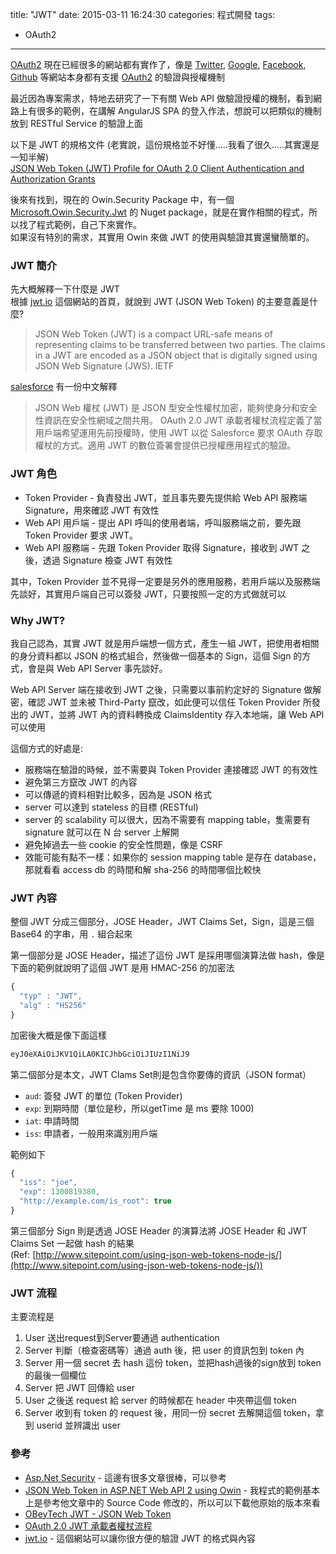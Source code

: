 title: "JWT"
date: 2015-03-11 16:24:30
categories: 程式開發
tags: 
- OAuth2
---

[OAuth2](http://oauth.net/2/) 現在已經很多的網站都有實作了，像是 [Twitter](https://twitter.com), [Google](https://www.google.com), [Facebook](https://www.facebook.com), [Github](https://github.com) 等網站本身都有支援 [OAuth2](http://oauth.net/2/) 的驗證與授權機制  

最近因為專案需求，特地去研究了一下有關 Web API 做驗證授權的機制，看到網路上有很多的範例，在講解 AngularJS SPA 的登入作法，想說可以把類似的機制放到 RESTful Service 的驗證上面    

<!--more-->

以下是 JWT 的規格文件 (老實說，這份規格並不好懂.....我看了很久.....其實還是一知半解)  
[JSON Web Token (JWT) Profile for OAuth 2.0 Client Authentication and Authorization Grants](https://tools.ietf.org/html/draft-ietf-oauth-jwt-bearer-12)  

後來有找到，現在的 Owin.Security Package 中，有一個 [Microsoft.Owin.Security.Jwt](https://www.nuget.org/packages/Microsoft.Owin.Security.Jwt/) 的 Nuget package，就是在實作相關的程式，所以找了程式範例，自己下來實作。  
如果沒有特別的需求，其實用 Owin 來做 JWT 的使用與驗證其實還蠻簡單的。

### JWT 簡介

先大概解釋一下什麼是 JWT  
根據 [jwt.io](http://jwt.io) 這個網站的首頁，就說到 JWT (JSON Web Token) 的主要意義是什麼?  

> JSON Web Token (JWT) is a compact URL-safe means of representing claims to be transferred between two parties. The claims in a JWT are encoded as a JSON object that is digitally signed using JSON Web Signature (JWS). IETF

[salesforce](https://help.salesforce.com/apex/HTViewHelpDoc?id=remoteaccess_oauth_jwt_flow.htm&language=zh_TW) 有一份中文解釋    
> JSON Web 權杖 (JWT) 是 JSON 型安全性權杖加密，能夠使身分和安全性資訊在安全性網域之間共用。
OAuth 2.0 JWT 承載者權杖流程定義了當用戶端希望運用先前授權時，使用 JWT 以從 Salesforce 要求 OAuth 存取權杖的方式。適用 JWT 的數位簽署會提供已授權應用程式的驗證。

### JWT 角色  
  
- Token Provider - 負責發出 JWT，並且事先要先提供給 Web API 服務端 Signature，用來確認 JWT 有效性  
- Web API 用戶端 - 提出 API 呼叫的使用者端，呼叫服務端之前，要先跟 Token Provider 要求 JWT。    
- Web API 服務端 - 先跟 Token Provider 取得 Signature，接收到 JWT 之後，透過 Signature 檢查 JWT 有效性    

其中，Token Provider 並不見得一定要是另外的應用服務，若用戶端以及服務端先談好，其實用戶端自己可以簽發 JWT，只要按照一定的方式做就可以  

### Why JWT?  
  
我自己認為，其實 JWT 就是用戶端想一個方式，產生一組 JWT，把使用者相關的身分資料都以 JSON 的格式組合，然後做一個基本的 Sign，這個 Sign 的方式，會是與 Web API Server 事先談好。
     
Web API Server 端在接收到 JWT 之後，只需要以事前約定好的 Signature 做解密，確認 JWT 並未被 Third-Party 竄改，如此便可以信任 Token Provider 所發出的 JWT，並將 JWT 內的資料轉換成 ClaimsIdentity 存入本地端，讓 Web API 可以使用  
  
這個方式的好處是:  
- 服務端在驗證的時候，並不需要與 Token Provider 連接確認 JWT 的有效性  
- 避免第三方竄改 JWT 的內容  
- 可以傳遞的資料相對比較多，因為是 JSON 格式  
- server 可以達到 stateless 的目標 (RESTful)  
- server 的 scalability 可以很大，因為不需要有 mapping table，隻需要有 signature 就可以在 N 台 server 上解開  
- 避免掉過去一些 cookie 的安全性問題，像是 CSRF
- 效能可能有點不一樣：如果你的 session mapping table 是存在 database，那就看看 access db 的時間和解 sha-256 的時間哪個比較快  


### JWT 內容  

整個 JWT 分成三個部分，JOSE Header，JWT Claims Set，Sign，這是三個 Base64 的字串，用 `.` 組合起來  

第一個部分是 JOSE Header，描述了這份 JWT 是採用哪個演算法做 hash，像是下面的範例就說明了這個 JWT 是用 HMAC-256 的加密法    
```javascript  
{
  "typ" : "JWT",
  "alg" : "HS256"
}
```

加密後大概是像下面這樣  
```bash
eyJ0eXAiOiJKV1QiLA0KICJhbGciOiJIUzI1NiJ9
```   
    
第二個部分是本文，JWT Clams Set則是包含你要傳的資訊（JSON format）  

- `aud`: 簽發 JWT 的單位 (Token Provider)
- `exp`: 到期時間（單位是秒，所以getTime 是 ms 要除 1000)    
- `iat`: 申請時間
- `iss`: 申請者，一般用來識別用戶端  

範例如下   
```javascript
{
  "iss": "joe",
  "exp": 1300819380,
  "http://example.com/is_root": true
}
```  

第三個部分 Sign 則是透過 JOSE Header 的演算法將 JOSE Header 和 JWT Claims Set 一起做 hash 的結果  
(Ref: [http://www.sitepoint.com/using-json-web-tokens-node-js/](http://www.sitepoint.com/using-json-web-tokens-node-js/))

### JWT 流程

主要流程是

1. User 送出request到Server要通過 authentication
1. Server 判斷（檢查密碼等）通過 auth 後，把 user 的資訊包到 token 內
1. Server 用一個 secret 去 hash 這份 token，並把hash過後的sign放到 token 的最後一個欄位
1. Server 把 JWT 回傳給 user
1. User 之後送 request 給 server 的時候都在 header 中夾帶這個 token
1. Server 收到有 token 的 request 後，用同一份 secret 去解開這個 token，拿到 userid 並辨識出 user


### 參考

- [Asp.Net Security](http://www.asp.net/identity/overview/security) - 這邊有很多文章很棒，可以參考
- [JSON Web Token in ASP.NET Web API 2 using Owin](http://bitoftech.net/2014/10/27/json-web-token-asp-net-web-api-2-jwt-owin-authorization-server/) - 我程式的範例基本上是參考他文章中的 Source Code 修改的，所以可以下載他原始的版本來看  
- [OBeyTech JWT - JSON Web Token](http://obeyo-blog.logdown.com/posts/208001)  
- [OAuth 2.0 JWT 承載者權杖流程](https://help.salesforce.com/apex/HTViewHelpDoc?id=remoteaccess_oauth_jwt_flow.htm&language=zh_TW)
- [jwt.io](http://jwt.io) - 這個網站可以讓你很方便的驗證 JWT 的格式與內容  